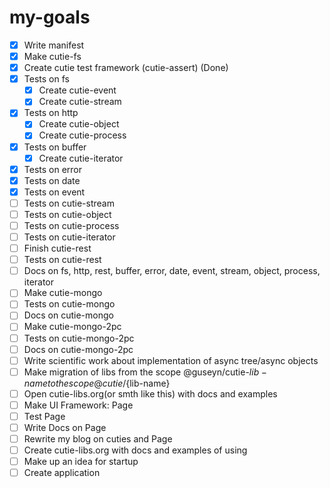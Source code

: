 # my-goals
- [x] Write manifest
- [x] Make cutie-fs
- [x] Create cutie test framework (cutie-assert) (Done)
- [x] Tests on fs
  - [x] Create cutie-event
  - [x] Create cutie-stream
- [x] Tests on http
  - [x] Create cutie-object
  - [x] Create cutie-process
- [x] Tests on buffer
  - [x] Create cutie-iterator
- [x] Tests on error
- [x] Tests on date
- [x] Tests on event
- [ ] Tests on cutie-stream
- [ ] Tests on cutie-object
- [ ] Tests on cutie-process
- [ ] Tests on cutie-iterator
- [ ] Finish cutie-rest
- [ ] Tests on cutie-rest
- [ ] Docs on fs, http, rest, buffer, error, date, event, stream, object, process, iterator
- [ ] Make cutie-mongo
- [ ] Tests on cutie-mongo
- [ ] Docs on cutie-mongo
- [ ] Make cutie-mongo-2pc
- [ ] Tests on cutie-mongo-2pc
- [ ] Docs on cutie-mongo-2pc
- [ ] Write scientific work about implementation of async tree/async objects
- [ ] Make migration of libs from the scope @guseyn/cutie-${lib-name} to the scope @cutie/${lib-name}
- [ ] Open cutie-libs.org(or smth like this) with docs and examples
- [ ] Make UI Framework: Page
- [ ] Test Page
- [ ] Write Docs on Page
- [ ] Rewrite my blog on cuties and Page
- [ ] Create cutie-libs.org with docs and examples of using
- [ ] Make up an idea for startup
- [ ] Create application
